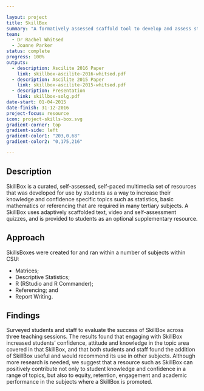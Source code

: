 ```yaml
---

layout: project
title: SkillBox
summary: "A formatively assessed scaffold tool to develop and assess student skills."
team:
  - Dr Rachel Whitsed
  - Joanne Parker
status: complete
progress: 100%
outputs:
  - description: Ascilite 2016 Paper
    link: skillbox-ascilite-2016-whitsed.pdf
  - description: Ascilite 2015 Paper
    link: skillbox-ascilite-2015-whitsed.pdf
  - description: Presentation
    link: skillbox-solg.pdf
date-start: 01-04-2015
date-finish: 31-12-2016
project-focus: resource
icon: project-skills-box.svg
gradient-corner: top
gradient-side: left
gradient-color1: "203,0,68"
gradient-color2: "0,175,216"

---
```


## Description

SkillBox is a curated, self-assessed, self-paced multimedia set of resources that was developed for use by students as a way to increase their knowledge and confidence specific topics such as statistics, basic mathematics or referencing that are required in many tertiary subjects. A SkillBox uses
adaptively scaffolded text, video and self-assessment quizzes, and is provided to students as an optional supplementary resource.

## Approach

SkillsBoxes were created for and ran within a number of subjects within CSU:

- Matrices;
- Descriptive Statistics;
- R (RStudio and R Commander);
- Referencing; and
- Report Writing.

## Findings

Surveyed students and staff to evaluate the success of SkillBox across three teaching sessions. The results found that engaging with SkillBox increased students’ confidence, attitude and knowledge in the topic area covered in that SkillBox, and that both students and staff found the addition of SkillBox useful and would recommend its use in other subjects. Although more research is needed, we suggest that a resource such as SkillBox can positively contribute not only to student knowledge and confidence in a range of topics, but also to equity, retention, engagement and academic performance in the subjects where a SkillBox is promoted.
